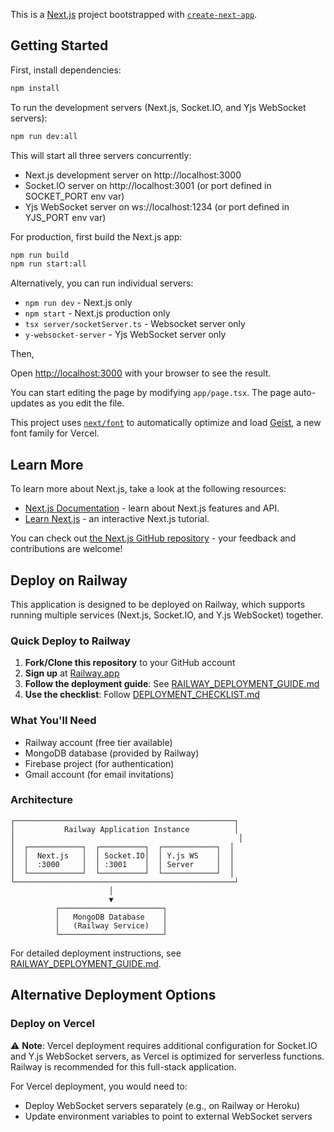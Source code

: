 This is a [Next.js](https://nextjs.org) project bootstrapped with [`create-next-app`](https://nextjs.org/docs/app/api-reference/cli/create-next-app).

## Getting Started

First, install dependencies:

```bash
npm install
```

To run the development servers (Next.js, Socket.IO, and Yjs WebSocket servers):

```bash
npm run dev:all
```

This will start all three servers concurrently:

- Next.js development server on http://localhost:3000
- Socket.IO server on http://localhost:3001 (or port defined in SOCKET_PORT env var)
- Yjs WebSocket server on ws://localhost:1234 (or port defined in YJS_PORT env var)

For production, first build the Next.js app:

```bash
npm run build
npm run start:all
```

Alternatively, you can run individual servers:

- `npm run dev` - Next.js only
- `npm start` - Next.js production only
- `tsx server/socketServer.ts` - Websocket server only
- `y-websocket-server` - Yjs WebSocket server only

Then,

Open [http://localhost:3000](http://localhost:3000) with your browser to see the result.

You can start editing the page by modifying `app/page.tsx`. The page auto-updates as you edit the file.

This project uses [`next/font`](https://nextjs.org/docs/app/building-your-application/optimizing/fonts) to automatically optimize and load [Geist](https://vercel.com/font), a new font family for Vercel.

## Learn More

To learn more about Next.js, take a look at the following resources:

- [Next.js Documentation](https://nextjs.org/docs) - learn about Next.js features and API.
- [Learn Next.js](https://nextjs.org/learn) - an interactive Next.js tutorial.

You can check out [the Next.js GitHub repository](https://github.com/vercel/next.js) - your feedback and contributions are welcome!

## Deploy on Railway

This application is designed to be deployed on Railway, which supports running multiple services (Next.js, Socket.IO, and Y.js WebSocket) together.

### Quick Deploy to Railway

1. **Fork/Clone this repository** to your GitHub account
2. **Sign up** at [Railway.app](https://railway.app)
3. **Follow the deployment guide**: See [RAILWAY_DEPLOYMENT_GUIDE.md](./RAILWAY_DEPLOYMENT_GUIDE.md)
4. **Use the checklist**: Follow [DEPLOYMENT_CHECKLIST.md](./DEPLOYMENT_CHECKLIST.md)

### What You'll Need

- Railway account (free tier available)
- MongoDB database (provided by Railway)
- Firebase project (for authentication)
- Gmail account (for email invitations)

### Architecture

```
┌─────────────────────────────────────────────────┐
│           Railway Application Instance          │
│                                                  │
│  ┌────────────┐  ┌──────────┐  ┌────────────┐  │
│  │  Next.js   │  │ Socket.IO│  │ Y.js WS    │  │
│  │  :3000     │  │ :3001    │  │ Server     │  │
│  └────────────┘  └──────────┘  └────────────┘  │
└─────────────────────────────────────────────────┘
                      │
                      ▼
          ┌───────────────────────┐
          │   MongoDB Database    │
          │   (Railway Service)   │
          └───────────────────────┘
```

For detailed deployment instructions, see [RAILWAY_DEPLOYMENT_GUIDE.md](./RAILWAY_DEPLOYMENT_GUIDE.md).

## Alternative Deployment Options

### Deploy on Vercel

⚠️ **Note**: Vercel deployment requires additional configuration for Socket.IO and Y.js WebSocket servers, as Vercel is optimized for serverless functions. Railway is recommended for this full-stack application.

For Vercel deployment, you would need to:

- Deploy WebSocket servers separately (e.g., on Railway or Heroku)
- Update environment variables to point to external WebSocket servers
